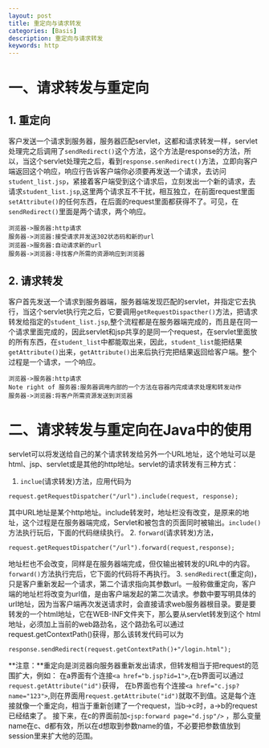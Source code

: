 ```yaml
---
layout: post
title: 重定向与请求转发
categories: [Basis]
description: 重定向与请求转发
keywords: http
---
```


# 一、请求转发与重定向

## 1. 重定向
客户发送一个请求到服务器，服务器匹配servlet，这都和请求转发一样，servlet处理完之后调用了`sendRedirect()`这个方法，这个方法是response的方法，所以，当这个servlet处理完之后，看到`response.senRedirect()`方法，立即向客户端返回这个响应，响应行告诉客户端你必须要再发送一个请求，去访问`student_list.jsp`，紧接着客户端受到这个请求后，立刻发出一个新的请求，去请求`student_list.jsp`,这里两个请求互不干扰，相互独立，在前面request里面`setAttribute()`的任何东西，在后面的request里面都获得不了。可见，在`sendRedirect()`里面是两个请求，两个响应。
```sequence
浏览器->服务器:http请求
服务器->浏览器:接受请求并发送302状态码和新的url
浏览器->服务器:自动请求新的url
服务器->浏览器:寻找客户所需的资源响应到浏览器
```

## 2. 请求转发
客户首先发送一个请求到服务器端，服务器端发现匹配的servlet，并指定它去执行，当这个servlet执行完之后，它要调用`getRequestDispacther()`方法，把请求转发给指定的`student_list.jsp`,整个流程都是在服务器端完成的，而且是在同一个请求里面完成的，因此servlet和jsp共享的是同一个request，在servlet里面放的所有东西，在`student_list`中都能取出来，因此，`student_list`能把结果`getAttribute()`出来，`getAttribute()`出来后执行完把结果返回给客户端。整个过程是一个请求，一个响应。
```sequence
浏览器->服务器:http请求
Note right of 服务器:服务器调用内部的一个方法在容器内完成请求处理和转发动作
服务器->浏览器:将客户所需资源发送到浏览器
```

# 二、请求转发与重定向在Java中的使用

servlet可以将发送给自己的某个请求转发给另外一个URL地址，这个地址可以是html、jsp、servlet或是其他的http地址。servlet的请求转发有三种方式： 
1. `inclue`(请求转发)方法，应用代码为
```
request.getRequestDispatcher("/url").include(request, response);
```
其中URL地址是某个http地址。include转发时，地址栏没有改变，是原来的地址，这个过程是在服务器端完成，Servlet和被包含的页面同时被输出。`include()` 方法执行玩后，下面的代码继续执行。
2. `forward`(请求转发)方法，
```
request.getRequestDispatcher("/url").forward(request,response);
```
地址栏也不会改变，同样是在服务器端完成，但仅输出被转发的URL中的内容。`forward()`方法执行完后，它下面的代码将不再执行。
3. `sendRedirect`(重定向)，只是客户重新发起一个请求，第二个请求指向其参数url。一般称做重定向，客户端的地址栏将改变为url值，是由客户端发起的第二次请求。参数中要写明具体的url地址，因为当客户端再次发送请求时，会直接请求web服务器根目录。要是要转发的一个html地址，它在WEB-INF文件夹下，那么要从servlet转发到这个 
html地址，必须加上当前的web路劲名，这个路劲名可以通过request.getContextPath()获得，那么该转发代码可以为
```
response.sendRedirect(request.getContextPath()+"/login.html"); 
```

**注意：**重定向是浏览器向服务器重新发出请求，但转发相当于把request的范围扩大，例如： 
在a界面有个连接`<a href="b.jsp?id=1">`,在b界面可以通过`request.getAttribute("id")`获得， 
在b界面也有个连接`<a href="c.jsp?name="123">`,则在界面用`request.getAttribute("id")`就取不到值。这是每个连接就像一个重定向，相当于重新创建了一个request，当b->c时，a->b的request已经结束了。 
接下来，在c的界面前加`<jsp:forward page="d.jsp"/>` ，那么变量name在c、d都有效，所以在d想取到参数name的值，不必要把参数值放到session里来扩大他的范围。